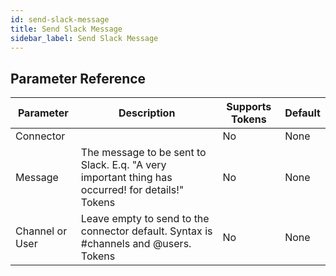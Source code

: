```yaml
---
id: send-slack-message
title: Send Slack Message
sidebar_label: Send Slack Message
---
```





## Parameter Reference
| Parameter | Description | Supports Tokens | Default |
| -- | -- | -- | -- |
| Connector |  | No | None |
| Message | The message to be sent to Slack. E.q. "A very important thing has occurred! for details!" Tokens | No | None |
| Channel or User | Leave empty to send to the connector default. Syntax is #channels and @users. Tokens | No | None |
